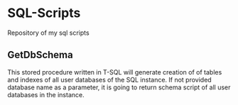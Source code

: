 # SQL-Scripts
Repository of my sql scripts

## GetDbSchema 
This stored procedure written in T-SQL will generate creation of of tables and indexes of all user databases of the SQL instance.
If not provided database name as a parameter, it is going to return schema script of all user databases in the instance.
